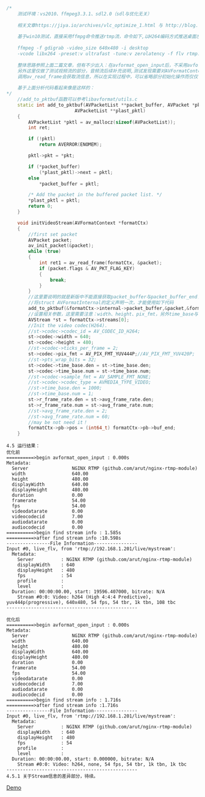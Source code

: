 
```cpp
/*
	测试环境：vs2010、ffmpeg3.3.1、sdl2.0（sdl与优化无关）
	
	相关文章https://jiya.io/archives/vlc_optimize_1.html 与 http://blog.csdn.net/leo2007608/article/details/53421528
	
	基于win10测试，直接采用ffmpg命令推送rtmp流，命令如下,以H264编码方式推送桌面左上角640x480区域至rtmp服务器:
	
	ffmpeg -f gdigrab -video_size 640x480 -i desktop 
	-vcode libx264 -preset:v ultrafast -tune:v zerolatency -f flv rtmp://192.168.1.201/live/mystream
	
	整体思路参照上面二篇文章，但有不少出入：在avformat_open_input后，不采用avformat_find_stream_info，而采用自定义函数初始化流信息,
	另外这里仅做了测试视频流的部分，音频流后续补充说明,测试发现需要对AVFormatContext对象中的packetBuffer进行赋值操作，否则无法播放视频，而
	调用av_read_frame会获取流信息，所以在实现过程中，可以省略部分初始化操作而仅仅关注与部分参数的设定。
	
	基于上面分析代码看起来像是这样的：
*/
	//add_to_pktbuf函数可以参考libavformat/utils.c
	static int add_to_pktbuf(AVPacketList **packet_buffer, AVPacket *pkt,
                         AVPacketList **plast_pktl)
	{
		AVPacketList *pktl = av_mallocz(sizeof(AVPacketList));
		int ret;

		if (!pktl)
			return AVERROR(ENOMEM);

		pktl->pkt = *pkt;

		if (*packet_buffer)
			(*plast_pktl)->next = pktl;
		else
			*packet_buffer = pktl;

		/* Add the packet in the buffered packet list. */
		*plast_pktl = pktl;
		return 0;
	}

	void initVideoStream(AVFormatContext *formatCtx)
	{
		//first set packet
		AVPacket packet;
		av_init_packet(&packet);
		while (true)
		{
			int ret1 = av_read_frame(formatCtx, &packet);
			if (packet.flags & AV_PKT_FLAG_KEY)
			{
				break;
			}
		}
		//这里要说明的就是新版中不能直接获取packet_buffer与packet_buffer_end了，需要找到ffmpeg源码中的libavformat/internal.h文件，
		//将struct AVFormatInternal的定义声明一次，才能使用如下代码
		add_to_pktbuf(&formatCtx->internal->packet_buffer,&packet,&formatCtx->internal->packet_buffer_end);
		//设置相关参数，这里需要注意：width、height、pix_fmt，另外time_base与r_frame_rate参数st与avg_frame_rate设定，当然也可以手动指定。
		AVStream *st = formatCtx->streams[0];
		//Init the video codec(H264).
		//st->codec->codec_id = AV_CODEC_ID_H264;
		st->codec->width = 640;
		st->codec->height = 480;
		//st->codec->ticks_per_frame = 2;
		st->codec->pix_fmt = AV_PIX_FMT_YUV444P;//AV_PIX_FMT_YUV420P;
		//st->pts_wrap_bits = 32;
		st->codec->time_base.den = st->time_base.den;
		st->codec->time_base.num = st->time_base.num;
		//st->codec->sample_fmt = AV_SAMPLE_FMT_NONE;
		//st->codec->codec_type = AVMEDIA_TYPE_VIDEO;
		//st->time_base.den = 1000;
		//st->time_base.num = 1;
		st->r_frame_rate.den = st->avg_frame_rate.den;
		st->r_frame_rate.num = st->avg_frame_rate.num;
		//st->avg_frame_rate.den = 2;
		//st->avg_frame_rate.num = 60;
		//may be not need it！
		formatCtx->pb->pos = (int64_t) formatCtx->pb->buf_end;
	}
```
	4.5 运行结果：
	优化前
	==========>begin avformat_open_input : 0.000s
	Metadata:
	  Server                NGINX RTMP (github.com/arut/nginx-rtmp-module)
	  width                 640.00
	  height                480.00
	  displayWidth          640.00
	  displayHeight         480.00
	  duration              0.00
	  framerate             54.00
	  fps                   54.00
	  videodatarate         0.00
	  videocodecid          7.00
	  audiodatarate         0.00
	  audiocodecid          0.00
	==========>begin find stream info : 1.585s
	==========>after find stream info :10.598s
	----------------File Information----------------
	Input #0, live_flv, from 'rtmp://192.168.1.201/live/mystream':
	  Metadata:
		Server          : NGINX RTMP (github.com/arut/nginx-rtmp-module)
		displayWidth    : 640
		displayHeight   : 480
		fps             : 54
		profile         :
		level           :
	  Duration: 00:00:00.00, start: 19596.407000, bitrate: N/A
		Stream #0:0: Video: h264 (High 4:4:4 Predictive), yuv444p(progressive), 640x480, 54 fps, 54 tbr, 1k tbn, 108 tbc
	------------------------------------------------

	优化后
	==========>begin avformat_open_input : 0.000s
	Metadata:
	  Server                NGINX RTMP (github.com/arut/nginx-rtmp-module)
	  width                 640.00
	  height                480.00
	  displayWidth          640.00
	  displayHeight         480.00
	  duration              0.00
	  framerate             54.00
	  fps                   54.00
	  videodatarate         0.00
	  videocodecid          7.00
	  audiodatarate         0.00
	  audiocodecid          0.00
	==========>begin find stream info : 1.716s
	==========>after find stream info :1.716s
	----------------File Information----------------
	Input #0, live_flv, from 'rtmp://192.168.1.201/live/mystream':
	  Metadata:
		Server          : NGINX RTMP (github.com/arut/nginx-rtmp-module)
		displayWidth    : 640
		displayHeight   : 480
		fps             : 54
		profile         :
		level           :
	  Duration: 00:00:00.00, start: 0.000000, bitrate: N/A
		Stream #0:0: Video: h264, none, 54 fps, 54 tbr, 1k tbn, 1k tbc
	------------------------------------------------
	4.5.1 关于Stream信息的差异部分，待续。
	

[Demo](https://github.com/sxhebing/read/blob/master/ffmpeg/demo/1.md)
